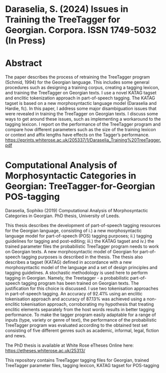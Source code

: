 # Daraselia, S. (2024) Issues in Training the TreeTagger for Georgian. Corpora. ISSN 1749-5032 (In Press) 

# Abstract
The paper describes the process of retraining the TreeTagger program (Schmid, 1994) for the Georgian language. This includes some general procedures such as designing a training corpus, creating a tagging lexicon, and training the TreeTagger on Georgian texts. I use a novel KATAG tagset and enclitic tokenization approach in part-of-speech tagging. The KATAG tagset is based on a new morphosyntactic language model (Daraselia and Hardie, fc). In this paper, I address some major disambiguation issues that were revealed in training the
TreeTagger on Georgian texts. I discuss some ways to get around these issues, such as implementing a workaround to the tagging lexicon. I report on the performance of the TreeTagger program and compare how different parameters such as the size of the training
lexicon or context and affix lengths have effects on the Tagger’s performance.
https://eprints.whiterose.ac.uk/205337/1/Daraselia_Training%20TreeTagger.pdf 

# Computational Analysis of Morphosyntactic Categories in Georgian: TreeTagger-for-Georgian POS-tagging

Daraselia, Sophiko (2019) Computational Analysis of Morphosyntactic Categories in Georgian. PhD thesis, University of Leeds.

This thesis describes the development of part-of-speech tagging resources for the Georgian language, consisting of i.) a new morphosyntactic language model for part-of-speech (POS) tagging purposes; ii.) tagging guidelines for tagging and post-editing; iii.) the KATAG tagset and iv.) the trained parameter files the probabilistic TreeTagger program needs to work on Georgian texts. A new morphosyntactic model of Georgian for part-of-speech tagging purposes is described in the thesis. The thesis also describes a tagset (KATAG) defined in accordance with a new morphosyntactic model of the language and a set of design principles and tagging guidelines. A stochastic methodology is used here to perform tagging in Georgian. Namely, the Treetagger - a probabilistic part-of-speech tagging program has been trained on Georgian texts. The justification for this choice is discussed. I use two tokenisation approaches in part-of-speech tagging. An accuracy of 92.41% using an enclitic tokenisation approach and accuracy of 87.13% was achieved using a non-enclitic tokenisation approach, corroborating my hypothesis that treating enclitic elements separately from the host words results in better tagging performance. To make the tagger program easily adaptable for a range of inputs (type, variety or genre of text), the performance of the probabilistic TreeTagger program was evaluated according to the obtained test set consisting of five different genres such as academic, informal, legal, fiction and news.

The PhD thesis is available at White Rose eTheses Online here: https://etheses.whiterose.ac.uk/25313/ 

This repository contains TreeTagger tagging files for Georgian, trained TreeTagger parameter files, tagging lexicon, KATAG tagset for POS-tagging
